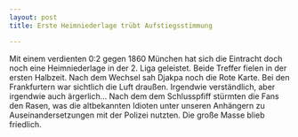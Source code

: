 ```yaml
---
layout: post
title: Erste Heimniederlage trübt Aufstiegsstimmung

---
```


Mit einem verdienten 0:2 gegen 1860 München hat sich die Eintracht doch noch eine Heimniederlage in der 2. Liga geleistet. Beide Treffer fielen in der ersten Halbzeit. Nach dem Wechsel sah Djakpa noch die Rote Karte. Bei den Frankfurtern war sichtlich die Luft draußen. Irgendwie verständlich, aber irgendwie auch ärgerlich... Nach dem dem Schlusspfiff stürmten die Fans den Rasen, was die altbekannten Idioten unter unseren Anhängern zu Auseinandersetzungen mit der Polizei nutzten. Die große Masse blieb friedlich.


